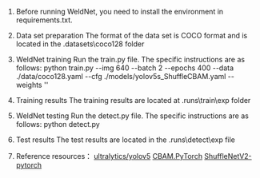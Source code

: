 1. Before running WeldNet, you need to install the environment in requirements.txt.

2. Data set preparation
The format of the data set is COCO format and is located in the .datasets\coco128 folder

3. WeldNet training
Run the train.py file. The specific instructions are as follows:
python train.py --img 640 --batch 2 --epochs 400 --data ./data/coco128.yaml --cfg ./models/yolov5s_ShuffleCBAM.yaml --weights ''

4. Training results
The training results are located at .runs\train\exp folder

5. WeldNet testing
Run the detect.py file. The specific instructions are as follows:
python detect.py

6. Test results
The test results are located in the .runs\detect\exp  file

7. Reference resources：
[ultralytics/yolov5](https://ultralytics.com/yolov5)
[CBAM.PyTorch](https://github.com/luuuyi/CBAM.PyTorch)
[ShuffleNetV2-pytorch](https://github.com/Randl/ShuffleNetV2-pytorch)